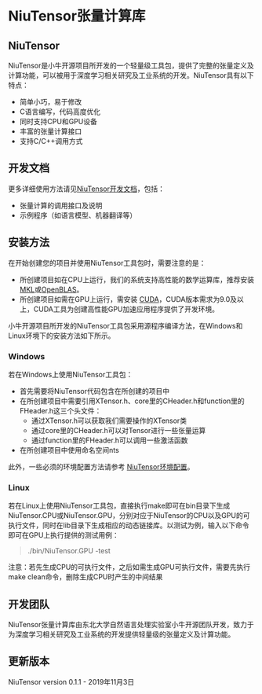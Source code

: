# NiuTensor张量计算库

## NiuTensor

NiuTensor是小牛开源项目所开发的一个轻量级工具包，提供了完整的张量定义及计算功能，可以被用于深度学习相关研究及工业系统的开发。NiuTensor具有以下特点：

* 简单小巧，易于修改
* C语言编写，代码高度优化
* 同时支持CPU和GPU设备
* 丰富的张量计算接口
* 支持C/C++调用方式

## 开发文档

更多详细使用方法请见[NiuTensor开发文档](http://niutrans.com/openSource/niutensor/index.html)，包括：
* 张量计算的调用接口及说明
* 示例程序（如语言模型、机器翻译等）

## 安装方法

在开始创建您的项目并使用NiuTensor工具包时，需要注意的是：

* 所创建项目如在CPU上运行，我们的系统支持高性能的数学运算库，推荐安装[MKL](https://software.intel.com/en-us/mkl)或[OpenBLAS](http://www.openblas.net/)。
* 所创建项目如需在GPU上运行，需安装 [CUDA](https://developer.nvidia.com/cuda-downloads)，CUDA版本需求为9.0及以上，CUDA工具为创建高性能GPU加速应用程序提供了开发环境。

小牛开源项目所开发的NiuTensor工具包采用源程序编译方法，在Windows和Linux环境下的安装方法如下所示。

### Windows

若在Windows上使用NiuTensor工具包：

* 首先需要将NiuTensor代码包含在所创建的项目中
* 在所创建项目中需要引用XTensor.h、core里的CHeader.h和function里的FHeader.h这三个头文件：
    * 通过XTensor.h可以获取我们需要操作的XTensor类
    * 通过core里的CHeader.h可以对Tensor进行一些张量运算
    * 通过function里的FHeader.h可以调用一些激活函数
* 在所创建项目中使用命名空间nts

此外，一些必须的环境配置方法请参考 [NiuTensor环境配置](https://github.com/NiuTrans/NiuTensor/blob/master/Configuration.md)。

### Linux

若在Linux上使用NiuTensor工具包，直接执行make即可在bin目录下生成NiuTensor.CPU或NiuTensor.GPU，分别对应于NiuTensor的CPU以及GPU的可执行文件，同时在lib目录下生成相应的动态链接库。以测试为例，输入以下命令即可在GPU上执行提供的测试用例：
>./bin/NiuTensor.GPU -test

注意：若先生成CPU的可执行文件，之后如需生成GPU可执行文件，需要先执行make clean命令，删除生成CPU时产生的中间结果


## 开发团队

NiuTensor张量计算库由东北大学自然语言处理实验室小牛开源团队开发，致力于为深度学习相关研究及工业系统的开发提供轻量级的张量定义及计算功能。

## 更新版本

NiuTensor version 0.1.1 - 2019年11月3日
